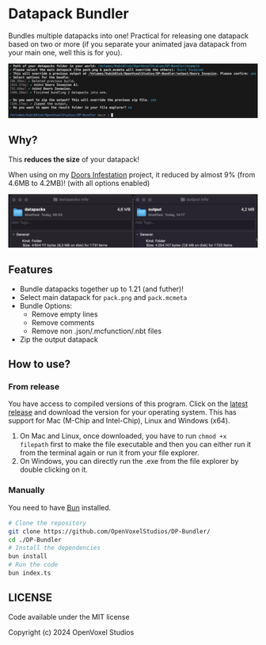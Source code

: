 # Datapack Bundler

Bundles multiple datapacks into one! Practical for releasing one datapack based on two or more (if you separate your animated java datapack from your main one, well this is for you).

![Preview](./assets/terminal.png)

## Why?

This **reduces the size** of your datapack!

When using on my [Doors Infestation](https://modrinth.com/datapack/doors-invasion) project, it reduced by almost 9% (from 4.6MB to 4.2MB)! (with all options enabled)

![Size reduction](./assets/size.png)

## Features

-  Bundle datapacks together up to 1.21 (and futher)!
-  Select main datapack for `pack.png` and `pack.mcmeta`
-  Bundle Options:
   - Remove empty lines
   - Remove comments
   - Remove non .json/.mcfunction/.nbt files
- Zip the output datapack

## How to use?

### From release

You have access to compiled versions of this program. Click on the [latest release](https://github.com/OpenVoxelStudios/DP-Bundler/releases/latest) and download the version for your operating system. This has support for Mac (M-Chip and Intel-Chip), Linux and Windows (x64).

1. On Mac and Linux, once downloaded, you have to run `chmod +x filepath` first to make the file executable and then you can either run it from the terminal again or run it from your file explorer.
2. On Windows, you can directly run the .exe from the file explorer by double clicking on it.

### Manually

You need to have [Bun](https://bun.sh) installed.

```bash
# Clone the repository
git clone https://github.com/OpenVoxelStudios/DP-Bundler/
cd ./DP-Bundler
# Install the dependencies
bun install
# Run the code
bun index.ts
```


## LICENSE

Code available under the MIT license

Copyright (c) 2024 OpenVoxel Studios
